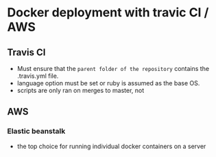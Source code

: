 # Docker deployment with travic CI / AWS

## Travis CI

- Must ensure that the `parent folder of the repository` contains the .travis.yml file.
- language option must be set or ruby is assumed as the base OS.
- scripts are only ran on merges to master, not 

## AWS

### Elastic beanstalk
- the top choice for running individual docker containers on a server